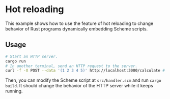 # Hot reloading

This example shows how to use the feature of hot reloading to change behavior of Rust programs dynamically embedding Scheme scripts.

## Usage

```sh
# Start an HTTP server.
cargo run
# In another terminal, send an HTTP request to the server.
curl -f -X POST --data '(1 2 3 4 5)' http://localhost:3000/calculate # -> 15
```

Then, you can modify the Scheme script at `src/handler.scm` and run `cargo build`. It should change the behavior of the HTTP server while it keeps running.

